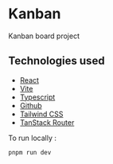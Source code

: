 # Kanban

Kanban board project

## Technologies used

- [React](https://react.dev/)
- [Vite](https://vite.dev/guide/)
- [Typescript](https://www.typescriptlang.org/)
- [Github](https://docs.github.com/en/rest?apiVersion=2022-11-28)
- [Tailwind CSS](https://tailwindcss.com/)
- [TanStack Router](https://tanstack.com/router/latest/docs/framework/react/overview)

To run locally :

```js
pnpm run dev
```
